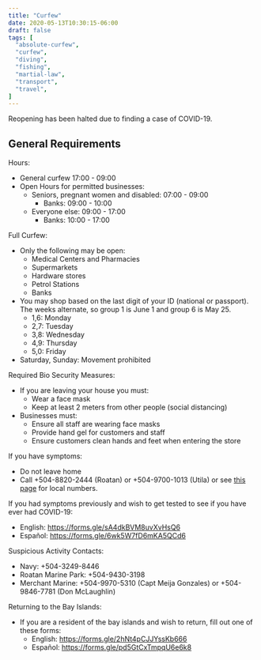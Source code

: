 ```yaml
---
title: "Curfew"
date: 2020-05-13T10:30:15-06:00
draft: false
tags: [
  "absolute-curfew",
  "curfew",
  "diving",
  "fishing",
  "martial-law",
  "transport",
  "travel",
]
---
```


Reopening has been halted due to finding a case of COVID-19.

General Requirements
--------------------

Hours:
* General curfew 17:00 - 09:00
* Open Hours for permitted businesses:
  * Seniors, pregnant women and disabled: 07:00 - 09:00
    * Banks: 09:00 - 10:00
  * Everyone else: 09:00 - 17:00
    * Banks: 10:00 - 17:00

Full Curfew:
* Only the following may be open:
  * Medical Centers and Pharmacies
  * Supermarkets
  * Hardware stores
  * Petrol Stations
  * Banks
* You may shop based on the last digit of your ID (national or passport). The
  weeks alternate, so group 1 is June 1 and group 6 is May 25.
  * 1,6: Monday
  * 2,7: Tuesday
  * 3,8: Wednesday
  * 4,9: Thursday
  * 5,0: Friday
* Saturday, Sunday: Movement prohibited

Required Bio Security Measures:
* If you are leaving your house you must:
  * Wear a face mask
  * Keep at least 2 meters from other people (social distancing)
* Businesses must:
  * Ensure all staff are wearing face masks
  * Provide hand gel for customers and staff
  * Ensure customers clean hands and feet when entering the store

If you have symptoms:
* Do not leave home
* Call +504-8820-2444 (Roatan) or +504-9700-1013 (Utila) or see [this
  page](http://covid19roatan.com/emergency-numbers/) for local numbers.

If you had symptoms previously and wish to get tested to see if you have ever
had COVID-19:
* English: https://forms.gle/sA4dkBVM8uvXvHsQ6
* Español: https://forms.gle/6wk5W7fD6mKA5QCd6

Suspicious Activity Contacts:
* Navy: +504-3249-8446
* Roatan Marine Park: +504-9430-3198
* Merchant Marine: +504-9970-5310 (Capt Meija Gonzales) or +504-9846-7781 (Don
  McLaughlin)

Returning to the Bay Islands:
* If you are a resident of the bay islands and wish to return, fill out one of
  these forms:
  * English: https://forms.gle/2hNt4pCJJYssKb666
  * Español: https://forms.gle/pd5GtCxTmpqU6e6k8
